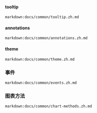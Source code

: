 #### tooltip

`markdown:docs/common/tooltip.zh.md`

#### annotations

`markdown:docs/common/annotations.zh.md`

#### theme

`markdown:docs/common/theme.zh.md`

### 事件

`markdown:docs/common/events.zh.md`

### 图表方法

`markdown:docs/common/chart-methods.zh.md`
